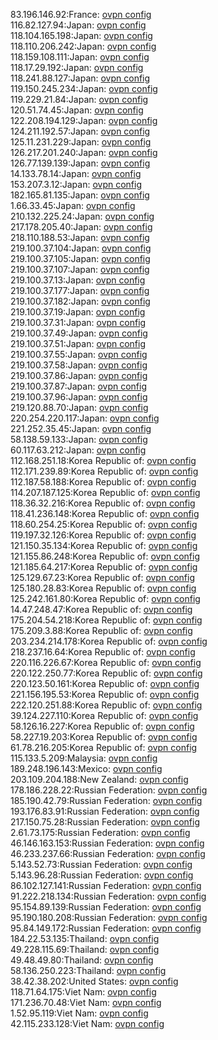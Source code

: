 83.196.146.92:France: [ovpn config](vpn/83_196_146_92.ovpn)  
116.82.127.94:Japan: [ovpn config](vpn/116_82_127_94.ovpn)  
118.104.165.198:Japan: [ovpn config](vpn/118_104_165_198.ovpn)  
118.110.206.242:Japan: [ovpn config](vpn/118_110_206_242.ovpn)  
118.159.108.111:Japan: [ovpn config](vpn/118_159_108_111.ovpn)  
118.17.29.192:Japan: [ovpn config](vpn/118_17_29_192.ovpn)  
118.241.88.127:Japan: [ovpn config](vpn/118_241_88_127.ovpn)  
119.150.245.234:Japan: [ovpn config](vpn/119_150_245_234.ovpn)  
119.229.21.84:Japan: [ovpn config](vpn/119_229_21_84.ovpn)  
120.51.74.45:Japan: [ovpn config](vpn/120_51_74_45.ovpn)  
122.208.194.129:Japan: [ovpn config](vpn/122_208_194_129.ovpn)  
124.211.192.57:Japan: [ovpn config](vpn/124_211_192_57.ovpn)  
125.11.231.229:Japan: [ovpn config](vpn/125_11_231_229.ovpn)  
126.217.201.240:Japan: [ovpn config](vpn/126_217_201_240.ovpn)  
126.77.139.139:Japan: [ovpn config](vpn/126_77_139_139.ovpn)  
14.133.78.14:Japan: [ovpn config](vpn/14_133_78_14.ovpn)  
153.207.3.12:Japan: [ovpn config](vpn/153_207_3_12.ovpn)  
182.165.81.135:Japan: [ovpn config](vpn/182_165_81_135.ovpn)  
1.66.33.45:Japan: [ovpn config](vpn/1_66_33_45.ovpn)  
210.132.225.24:Japan: [ovpn config](vpn/210_132_225_24.ovpn)  
217.178.205.40:Japan: [ovpn config](vpn/217_178_205_40.ovpn)  
218.110.188.53:Japan: [ovpn config](vpn/218_110_188_53.ovpn)  
219.100.37.104:Japan: [ovpn config](vpn/219_100_37_104.ovpn)  
219.100.37.105:Japan: [ovpn config](vpn/219_100_37_105.ovpn)  
219.100.37.107:Japan: [ovpn config](vpn/219_100_37_107.ovpn)  
219.100.37.13:Japan: [ovpn config](vpn/219_100_37_13.ovpn)  
219.100.37.177:Japan: [ovpn config](vpn/219_100_37_177.ovpn)  
219.100.37.182:Japan: [ovpn config](vpn/219_100_37_182.ovpn)  
219.100.37.19:Japan: [ovpn config](vpn/219_100_37_19.ovpn)  
219.100.37.31:Japan: [ovpn config](vpn/219_100_37_31.ovpn)  
219.100.37.49:Japan: [ovpn config](vpn/219_100_37_49.ovpn)  
219.100.37.51:Japan: [ovpn config](vpn/219_100_37_51.ovpn)  
219.100.37.55:Japan: [ovpn config](vpn/219_100_37_55.ovpn)  
219.100.37.58:Japan: [ovpn config](vpn/219_100_37_58.ovpn)  
219.100.37.86:Japan: [ovpn config](vpn/219_100_37_86.ovpn)  
219.100.37.87:Japan: [ovpn config](vpn/219_100_37_87.ovpn)  
219.100.37.96:Japan: [ovpn config](vpn/219_100_37_96.ovpn)  
219.120.88.70:Japan: [ovpn config](vpn/219_120_88_70.ovpn)  
220.254.220.117:Japan: [ovpn config](vpn/220_254_220_117.ovpn)  
221.252.35.45:Japan: [ovpn config](vpn/221_252_35_45.ovpn)  
58.138.59.133:Japan: [ovpn config](vpn/58_138_59_133.ovpn)  
60.117.63.212:Japan: [ovpn config](vpn/60_117_63_212.ovpn)  
112.168.251.18:Korea Republic of: [ovpn config](vpn/112_168_251_18.ovpn)  
112.171.239.89:Korea Republic of: [ovpn config](vpn/112_171_239_89.ovpn)  
112.187.58.188:Korea Republic of: [ovpn config](vpn/112_187_58_188.ovpn)  
114.207.187.125:Korea Republic of: [ovpn config](vpn/114_207_187_125.ovpn)  
118.36.32.216:Korea Republic of: [ovpn config](vpn/118_36_32_216.ovpn)  
118.41.236.148:Korea Republic of: [ovpn config](vpn/118_41_236_148.ovpn)  
118.60.254.25:Korea Republic of: [ovpn config](vpn/118_60_254_25.ovpn)  
119.197.32.126:Korea Republic of: [ovpn config](vpn/119_197_32_126.ovpn)  
121.150.35.134:Korea Republic of: [ovpn config](vpn/121_150_35_134.ovpn)  
121.155.86.248:Korea Republic of: [ovpn config](vpn/121_155_86_248.ovpn)  
121.185.64.217:Korea Republic of: [ovpn config](vpn/121_185_64_217.ovpn)  
125.129.67.23:Korea Republic of: [ovpn config](vpn/125_129_67_23.ovpn)  
125.180.28.83:Korea Republic of: [ovpn config](vpn/125_180_28_83.ovpn)  
125.242.161.80:Korea Republic of: [ovpn config](vpn/125_242_161_80.ovpn)  
14.47.248.47:Korea Republic of: [ovpn config](vpn/14_47_248_47.ovpn)  
175.204.54.218:Korea Republic of: [ovpn config](vpn/175_204_54_218.ovpn)  
175.209.3.88:Korea Republic of: [ovpn config](vpn/175_209_3_88.ovpn)  
203.234.214.178:Korea Republic of: [ovpn config](vpn/203_234_214_178.ovpn)  
218.237.16.64:Korea Republic of: [ovpn config](vpn/218_237_16_64.ovpn)  
220.116.226.67:Korea Republic of: [ovpn config](vpn/220_116_226_67.ovpn)  
220.122.250.77:Korea Republic of: [ovpn config](vpn/220_122_250_77.ovpn)  
220.123.50.161:Korea Republic of: [ovpn config](vpn/220_123_50_161.ovpn)  
221.156.195.53:Korea Republic of: [ovpn config](vpn/221_156_195_53.ovpn)  
222.120.251.88:Korea Republic of: [ovpn config](vpn/222_120_251_88.ovpn)  
39.124.227.110:Korea Republic of: [ovpn config](vpn/39_124_227_110.ovpn)  
58.126.16.227:Korea Republic of: [ovpn config](vpn/58_126_16_227.ovpn)  
58.227.19.203:Korea Republic of: [ovpn config](vpn/58_227_19_203.ovpn)  
61.78.216.205:Korea Republic of: [ovpn config](vpn/61_78_216_205.ovpn)  
115.133.5.209:Malaysia: [ovpn config](vpn/115_133_5_209.ovpn)  
189.248.196.143:Mexico: [ovpn config](vpn/189_248_196_143.ovpn)  
203.109.204.188:New Zealand: [ovpn config](vpn/203_109_204_188.ovpn)  
178.186.228.22:Russian Federation: [ovpn config](vpn/178_186_228_22.ovpn)  
185.190.42.79:Russian Federation: [ovpn config](vpn/185_190_42_79.ovpn)  
193.176.83.91:Russian Federation: [ovpn config](vpn/193_176_83_91.ovpn)  
217.150.75.28:Russian Federation: [ovpn config](vpn/217_150_75_28.ovpn)  
2.61.73.175:Russian Federation: [ovpn config](vpn/2_61_73_175.ovpn)  
46.146.163.153:Russian Federation: [ovpn config](vpn/46_146_163_153.ovpn)  
46.233.237.66:Russian Federation: [ovpn config](vpn/46_233_237_66.ovpn)  
5.143.52.73:Russian Federation: [ovpn config](vpn/5_143_52_73.ovpn)  
5.143.96.28:Russian Federation: [ovpn config](vpn/5_143_96_28.ovpn)  
86.102.127.141:Russian Federation: [ovpn config](vpn/86_102_127_141.ovpn)  
91.222.218.134:Russian Federation: [ovpn config](vpn/91_222_218_134.ovpn)  
95.154.89.139:Russian Federation: [ovpn config](vpn/95_154_89_139.ovpn)  
95.190.180.208:Russian Federation: [ovpn config](vpn/95_190_180_208.ovpn)  
95.84.149.172:Russian Federation: [ovpn config](vpn/95_84_149_172.ovpn)  
184.22.53.135:Thailand: [ovpn config](vpn/184_22_53_135.ovpn)  
49.228.115.69:Thailand: [ovpn config](vpn/49_228_115_69.ovpn)  
49.48.49.80:Thailand: [ovpn config](vpn/49_48_49_80.ovpn)  
58.136.250.223:Thailand: [ovpn config](vpn/58_136_250_223.ovpn)  
38.42.38.202:United States: [ovpn config](vpn/38_42_38_202.ovpn)  
118.71.64.175:Viet Nam: [ovpn config](vpn/118_71_64_175.ovpn)  
171.236.70.48:Viet Nam: [ovpn config](vpn/171_236_70_48.ovpn)  
1.52.95.119:Viet Nam: [ovpn config](vpn/1_52_95_119.ovpn)  
42.115.233.128:Viet Nam: [ovpn config](vpn/42_115_233_128.ovpn)  
